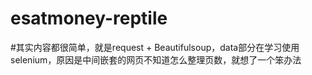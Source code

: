 # esatmoney-reptile
#其实内容都很简单，就是request + Beautifulsoup，data部分在学习使用selenium，原因是中间嵌套的网页不知道怎么整理页数，就想了一个笨办法

